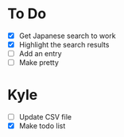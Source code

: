 # To Do
- [x] Get Japanese search to work
- [x] Highlight the search results
- [ ] Add an entry
- [ ] Make pretty

# Kyle
- [ ] Update CSV file
- [x] Make todo list
